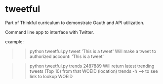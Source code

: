 tweetful
========

Part of Thinkful curriculum to demonstrate Oauth and API utilization.  

Command line app to interface with Twitter.

example:
>>python tweetful.py tweet 'This is a tweet'
    Will make a tweet to authorized account: 'This is a tweet'
    
>>python tweetful.py trends 2487889
    Will return latest trending tweets (Top 10) from that WOEID (location)
    trends -h --> to see link to lookup WOEID
